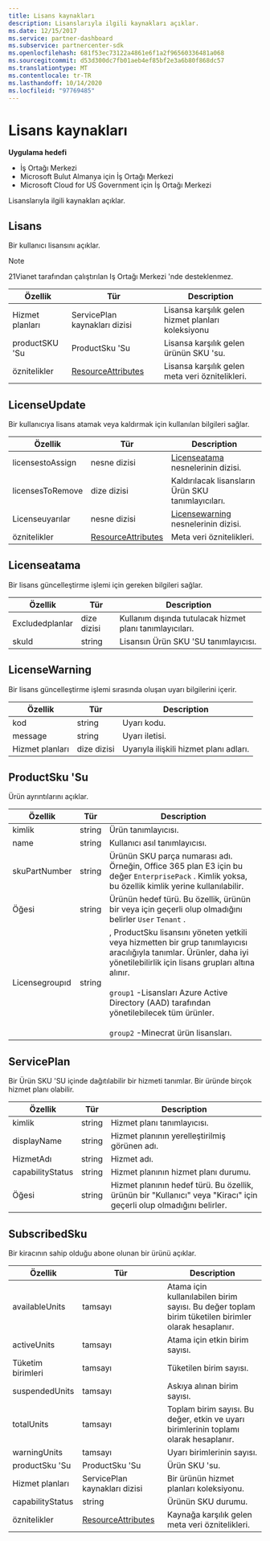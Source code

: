 ```yaml
---
title: Lisans kaynakları
description: Lisanslarıyla ilgili kaynakları açıklar.
ms.date: 12/15/2017
ms.service: partner-dashboard
ms.subservice: partnercenter-sdk
ms.openlocfilehash: 681f53ec73122a4861e6f1a2f96560336481a068
ms.sourcegitcommit: d53d300dc7fb01aeb4ef85bf2e3a6b80f868dc57
ms.translationtype: MT
ms.contentlocale: tr-TR
ms.lasthandoff: 10/14/2020
ms.locfileid: "97769485"
---
```

# <a name="license-resources"></a>Lisans kaynakları

**Uygulama hedefi**

- İş Ortağı Merkezi
- Microsoft Bulut Almanya için İş Ortağı Merkezi
- Microsoft Cloud for US Government için İş Ortağı Merkezi

Lisanslarıyla ilgili kaynakları açıklar.

## <a name="license"></a>Lisans

Bir kullanıcı lisansını açıklar.

>[!NOTE]
>21Vianet tarafından çalıştırılan Iş Ortağı Merkezi 'nde desteklenmez.

| Özellik     | Tür                                                           | Description                                                    |
|--------------|----------------------------------------------------------------|----------------------------------------------------------------|
| Hizmet planları | ServicePlan kaynakları dizisi                                 | Lisansa karşılık gelen hizmet planları koleksiyonu |
| productSKU 'Su   | ProductSku 'Su                                                     | Lisansa karşılık gelen ürünün SKU 'su.        |
| öznitelikler   | [ResourceAttributes](utility-resources.md#resourceattributes) | Lisansa karşılık gelen meta veri öznitelikleri.          |

## <a name="licenseupdate"></a>LicenseUpdate

Bir kullanıcıya lisans atamak veya kaldırmak için kullanılan bilgileri sağlar.

| Özellik         | Tür                                                           | Description                                               |
|------------------|----------------------------------------------------------------|-----------------------------------------------------------|
| licensestoAssign | nesne dizisi                                               | [Licenseatama](#licenseassignment) nesnelerinin dizisi. |
| licensesToRemove | dize dizisi                                               | Kaldırılacak lisansların Ürün SKU tanımlayıcıları.    |
| Licenseuyarılar  | nesne dizisi                                               | [Licensewarning](#licensewarning) nesnelerinin dizisi.       |
| öznitelikler       | [ResourceAttributes](utility-resources.md#resourceattributes) | Meta veri öznitelikleri.                                  |

## <a name="licenseassignment"></a>Licenseatama

Bir lisans güncelleştirme işlemi için gereken bilgileri sağlar.

| Özellik      | Tür             | Description                                                                |
|---------------|------------------|----------------------------------------------------------------------------|
| Excludedplanlar | dize dizisi | Kullanım dışında tutulacak hizmet planı tanımlayıcıları. |
| skuId         | string           | Lisansın Ürün SKU 'SU tanımlayıcısı.                                |

## <a name="licensewarning"></a>LicenseWarning

Bir lisans güncelleştirme işlemi sırasında oluşan uyarı bilgilerini içerir.

| Özellik     | Tür             | Description                                         |
|--------------|------------------|-----------------------------------------------------|
| kod         | string           | Uyarı kodu.                                   |
| message      | string           | Uyarı iletisi.                                |
| Hizmet planları | dize dizisi | Uyarıyla ilişkili hizmet planı adları. |

## <a name="productsku"></a>ProductSku 'Su

Ürün ayrıntılarını açıklar.

| Özellik       | Tür             | Description                                         |
|----------------|------------------|-----------------------------------------------------|
| kimlik             | string           | Ürün tanımlayıcısı.                             |
| name           | string           | Kullanıcı asıl tanımlayıcısı.                      |
| skuPartNumber  | string           | Ürünün SKU parça numarası adı. Örneğin, Office 365 plan E3 için bu değer `EnterprisePack` . Kimlik yoksa, bu özellik kimlik yerine kullanılabilir.                |
| Öğesi     | string           | Ürünün hedef türü. Bu özellik, ürünün bir veya için geçerli olup olmadığını belirler `User` `Tenant` .                                                                    |
| Licensegroupıd | string           | , ProductSku lisansını yöneten yetkili veya hizmetten bir grup tanımlayıcısı aracılığıyla tanımlar. Ürünler, daha iyi yönetilebilirlik için lisans grupları altına alınır.<br/><br/>                                                                                     `group1` -Lisansları Azure Active Directory (AAD) tarafından yönetilebilecek tüm ürünler.<br/><br/>                                            `group2` -Minecrat ürün lisansları.                                         |

## <a name="serviceplan"></a>ServicePlan

Bir Ürün SKU 'SU içinde dağıtılabilir bir hizmeti tanımlar. Bir üründe birçok hizmet planı olabilir.

| Özellik         | Tür   | Description                                                                                                       |
|------------------|--------|-------------------------------------------------------------------------------------------------------------------|
| kimlik               | string | Hizmet planı tanımlayıcısı.                                                                                      |
| displayName      | string | Hizmet planının yerelleştirilmiş görünen adı.                                                                  |
| HizmetAdı      | string | Hizmet adı.                                                                                                 |
| capabilityStatus | string | Hizmet planının hizmet planı durumu.                                                                      |
| Öğesi       | string | Hizmet planının hedef türü. Bu özellik, ürünün bir "Kullanıcı" veya "Kiracı" için geçerli olup olmadığını belirler. |

## <a name="subscribedsku"></a>SubscribedSku

Bir kiracının sahip olduğu abone olunan bir ürünü açıklar.

| Özellik         | Tür                                                           | Description                                                                                       |
|------------------|----------------------------------------------------------------|---------------------------------------------------------------------------------------------------|
| availableUnits   | tamsayı                                                        | Atama için kullanılabilen birim sayısı. Bu değer toplam birim tüketilen birimler olarak hesaplanır. |
| activeUnits      | tamsayı                                                        | Atama için etkin birim sayısı.                                                        |
| Tüketim birimleri    | tamsayı                                                        | Tüketilen birim sayısı.                                                                     |
| suspendedUnits   | tamsayı                                                        | Askıya alınan birim sayısı.                                                                    |
| totalUnits       | tamsayı                                                        | Toplam birim sayısı. Bu değer, etkin ve uyarı birimlerinin toplamı olarak hesaplanır.         |
| warningUnits     | tamsayı                                                        | Uyarı birimlerinin sayısı.                                                                      |
| productSku 'Su       | ProductSku 'Su                                                     | Ürün SKU 'su.                                                                                  |
| Hizmet planları     | ServicePlan kaynakları dizisi                                 | Bir ürünün hizmet planları koleksiyonu.                                                     |
| capabilityStatus | string                                                         | Ürünün SKU durumu.                                                                      |
| öznitelikler       | [ResourceAttributes](utility-resources.md#resourceattributes) | Kaynağa karşılık gelen meta veri öznitelikleri.                                            |
